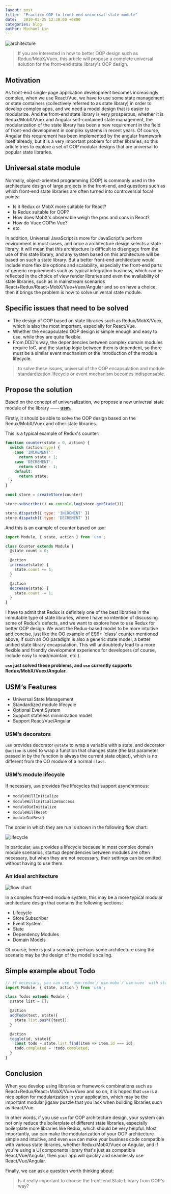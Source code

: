 ```yaml
---
layout: post
title:  "Practice OOP to front-end universal state module"
date:   2019-02-25 12:30:00 +0800
categories: blog
author: Michael Lin
---
```



![architecture](/integration-blog/assets/2019-02-25-practice-oop-to-front-end-universal-state-module/architecture.jpg)

> If you are interested in how to better OOP design such as Redux/MobX/Vuex, this article will propose a complete universal solution for the front-end state library's OOP design.

## Motivation


As front-end single-page application development becomes increasingly complex, when we use React/Vue, we have to use some state management or state containers (collectively referred to as state library) in order to develop complex apps, and we  need a model design that is easier to modularize. And the front-end state library is very prosperous, whether it is Redux/MobX/Vuex and Angular self-contained state management, the modularization of the state library has been a new requirement in the field of front-end development in complex systems in recent years. Of course, Angular this requirement has been implemented by the angular framework itself already, but it is a very important problem for other libraries, so this article tries to explore a set of OOP modular designs that are universal to popular state libraries.

## Universal state module

Normally, object-oriented programming (OOP) is commonly used in the architecture design of large projects in the front-end, and questions such as which front-end state libraries are often turned into controversial focal points:

  * Is it Redux or MobX more suitable for React?
  * Is Redux suitable for OOP?
  * How does MobX's observable weigh the pros and cons in React?
  * How do Vuex OOPin Vue?
  * etc.

In addition, Universal JavaScript is more for JavaScript's perform environment in most cases, and once a architecture design selects a state library, it will mean that this architecture is difficult to disengage from the use of this state library, and any system based on this architecture will be based on such a state library. But a better front-end architecture would include more flexible options and scalability, especially the front-end parts of generic requirements such as typical integration business, which can be reflected in the choice of view render libraries and even the availability of state libraries, such as in mainstream scenarios React+Redux/React+MobX/Vue+Vuex/Angular and so on have a choice, then it brings the problem is how to solve universal state module.

## Specific issues that need to be solved


* The design of OOP based on state libraries such as Redux/MobX/Vuex, which is also the most important, especially for React/Vue.
* Whether the encapsulated OOP design is simple enough and easy to use, while they are quite flexible.
* From DDD's way, the dependencies between complex domain modules require IoC, and the startup logic between them is dependent, so there must be a similar event mechanism or the introduction of the module lifecycle.

> to solve these issues, universal of the OOP encapsulation and module standardization lifecycle or event mechanism becomes indispensable.

## Propose the solution

Based on the concept of universalization, we propose a new universal state module of the library —— **[usm](https://github.com/unadlib/usm)**。

Firstly, it should be able to solve the OOP design based on the Redux/MobX/Vuex and other state libraries.


This is a typical example of Redux's counter:

```js
function counter(state = 0, action) {
  switch (action.type) {
    case 'INCREMENT':
      return state + 1;
    case 'DECREMENT':
      return state - 1;
    default:
      return state;
  }
}

const store = createStore(counter)

store.subscribe(() => console.log(store.getState()))

store.dispatch({ type: 'INCREMENT' })
store.dispatch({ type: 'DECREMENT' })
```

And this is an example of counter based on `usm`:

```js
import Module, { state, action } from 'usm';

class Counter extends Module {
  @state count = 0;

  @action
  increase(state) {
    state.count += 1;
  }

  @action
  decrease(state) {
    state.count -= 1;
  }
}
```

I have to admit that Redux is definitely one of the best libraries in the immutable type of state libraries, where I have no intention of discussing some of Redux's defects, and we want to explore how to use Redux for better OOP design. We want the Redux-based model to be more intuitive and concise, just like the OO example of ES6+ 'class' counter mentioned above, if such an OO paradigm is also a generic state model, a better unified state library encapsulation, This will undoubtedly lead to a more flexible and friendly development experience for developers (of course, include easy to read/maintain, etc.).

**`usm` just solved these problems, and `usm` currently supports Redux/MobX/Vuex/Angular.**


## USM‘s Features

- Universal State Management
- Standardized module lifecycle
- Optional Event System
- Support stateless minimization model
- Support React/Vue/Angular

### USM‘s decorators

`usm` provides decorator `@state` to wrap a variable with a state, and decorator `@action` is used to wrap a function that changes state (the last parameter passed in by the function is always the current state object), which is no different from the OO module of a normal `class`.

### USM‘s module lifecycle

If necessary, `usm` provides five lifecycles that support asynchronous:

- `moduleWillInitialize`
- `moduleWillInitializeSuccess`
- `moduleDidInitialize`
- `moduleWillReset`
- `moduleDidReset`

The order in which they are run is shown in the following flow chart:

![lifecycle](/integration-blog/assets/2019-02-25-practice-oop-to-front-end-universal-state-module/usm_lifecycle.png)


In particular, `usm` provides a lifecycle because in most complex domain module scenarios, startup dependencies between modules are often necessary, but when they are not necessary, their settings can be omitted without having to use them.

### An ideal architecture

![flow chart](/integration-blog/assets/2019-02-25-practice-oop-to-front-end-universal-state-module/flow_chart.png)


In a complex front-end module system, this may be a more typical modular architecture design that contains the following sections:

- Lifecycle
- Store Subscriber
- Event System
- State
- Dependency Modules
- Domain Models

Of course, here is just a scenario, perhaps some architecture using the scenario may be the design of the model's scaling.

## Simple example about Todo

```js
// if necessary, you can use `usm-redux`/`usm-mobx`/`usm-vuex` with states.
import Module, { state, action } from 'usm'; 

class Todos extends Module {
  @state list = [];

  @action
  addTodo(text, state){
    state.list.push({text});
  }

  @action
  toggle(id, state){
    const todo = state.list.find(item => item.id === id);
    todo.completed = !todo.completed;
  }
}
```

## Conclusion

When you develop using libraries or framework combinations such as React+Redux/React+MobX/Vue+Vuex and so on, it is hoped that `usm` is a nice option for modularization in your application, which may be the important modular jigsaw puzzle that you lack when building libraries such as React/Vue.

In other words, if you use `usm` for OOP architecture design, your system can not only reduce the boilerplate of different state libraries, especially boilerplate more libraries like Redux, which should be very helpful. Most importantly, `usm` can make the modularization of your OOP architecture simple and intuitive, and even `usm` can make your business code compatible with various state libraries, whether Redux/MobX/Vuex or Angular, and if you're using a UI components library that's just as compatible React/Vue/Angular, then your app will quickly and seamlessly use React/Vue/Angular.

Finally, we can ask a question worth thinking about:

> Is it really important to choose the front-end State Library from OOP's way?

